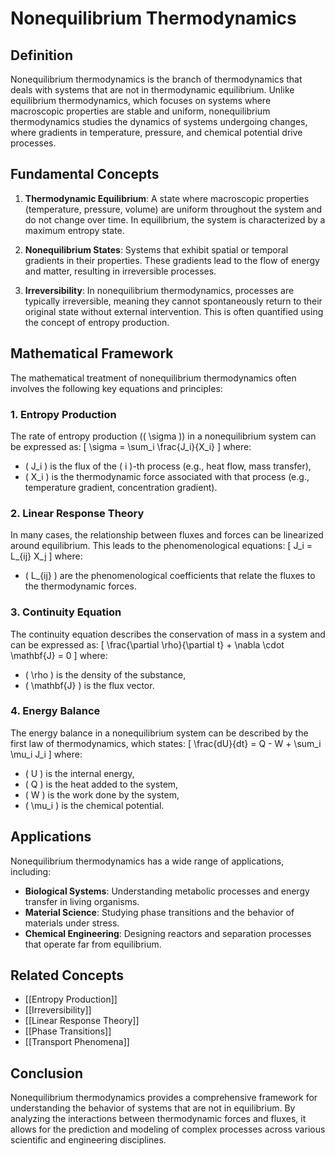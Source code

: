 
# Nonequilibrium Thermodynamics

## Definition
Nonequilibrium thermodynamics is the branch of thermodynamics that deals with systems that are not in thermodynamic equilibrium. Unlike equilibrium thermodynamics, which focuses on systems where macroscopic properties are stable and uniform, nonequilibrium thermodynamics studies the dynamics of systems undergoing changes, where gradients in temperature, pressure, and chemical potential drive processes.

## Fundamental Concepts
1. **Thermodynamic Equilibrium**: A state where macroscopic properties (temperature, pressure, volume) are uniform throughout the system and do not change over time. In equilibrium, the system is characterized by a maximum entropy state.

2. **Nonequilibrium States**: Systems that exhibit spatial or temporal gradients in their properties. These gradients lead to the flow of energy and matter, resulting in irreversible processes.

3. **Irreversibility**: In nonequilibrium thermodynamics, processes are typically irreversible, meaning they cannot spontaneously return to their original state without external intervention. This is often quantified using the concept of entropy production.

## Mathematical Framework
The mathematical treatment of nonequilibrium thermodynamics often involves the following key equations and principles:

### 1. **Entropy Production**
The rate of entropy production (\( \sigma \)) in a nonequilibrium system can be expressed as:
\[
\sigma = \sum_i \frac{J_i}{X_i}
\]
where:
- \( J_i \) is the flux of the \( i \)-th process (e.g., heat flow, mass transfer),
- \( X_i \) is the thermodynamic force associated with that process (e.g., temperature gradient, concentration gradient).

### 2. **Linear Response Theory**
In many cases, the relationship between fluxes and forces can be linearized around equilibrium. This leads to the phenomenological equations:
\[
J_i = L_{ij} X_j
\]
where:
- \( L_{ij} \) are the phenomenological coefficients that relate the fluxes to the thermodynamic forces.

### 3. **Continuity Equation**
The continuity equation describes the conservation of mass in a system and can be expressed as:
\[
\frac{\partial \rho}{\partial t} + \nabla \cdot \mathbf{J} = 0
\]
where:
- \( \rho \) is the density of the substance,
- \( \mathbf{J} \) is the flux vector.

### 4. **Energy Balance**
The energy balance in a nonequilibrium system can be described by the first law of thermodynamics, which states:
\[
\frac{dU}{dt} = Q - W + \sum_i \mu_i J_i
\]
where:
- \( U \) is the internal energy,
- \( Q \) is the heat added to the system,
- \( W \) is the work done by the system,
- \( \mu_i \) is the chemical potential.

## Applications
Nonequilibrium thermodynamics has a wide range of applications, including:
- **Biological Systems**: Understanding metabolic processes and energy transfer in living organisms.
- **Material Science**: Studying phase transitions and the behavior of materials under stress.
- **Chemical Engineering**: Designing reactors and separation processes that operate far from equilibrium.

## Related Concepts
- [[Entropy Production]]
- [[Irreversibility]]
- [[Linear Response Theory]]
- [[Phase Transitions]]
- [[Transport Phenomena]]

## Conclusion
Nonequilibrium thermodynamics provides a comprehensive framework for understanding the behavior of systems that are not in equilibrium. By analyzing the interactions between thermodynamic forces and fluxes, it allows for the prediction and modeling of complex processes across various scientific and engineering disciplines.
